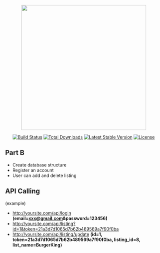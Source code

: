 <p align="center"><img src="https://res.cloudinary.com/dtfbvvkyp/image/upload/v1566331377/laravel-logolockup-cmyk-red.svg" width="400"></p>

<p align="center">
<a href="https://travis-ci.org/laravel/framework"><img src="https://travis-ci.org/laravel/framework.svg" alt="Build Status"></a>
<a href="https://packagist.org/packages/laravel/framework"><img src="https://poser.pugx.org/laravel/framework/d/total.svg" alt="Total Downloads"></a>
<a href="https://packagist.org/packages/laravel/framework"><img src="https://poser.pugx.org/laravel/framework/v/stable.svg" alt="Latest Stable Version"></a>
<a href="https://packagist.org/packages/laravel/framework"><img src="https://poser.pugx.org/laravel/framework/license.svg" alt="License"></a>
</p>

## Part B 
-  Create database structure 
-  Register an account
-  User can add and delete listing

## API Calling
   (example)
-  http://yoursite.com/api/login <b>(email=xxx@gmail.com&password=123456)</b>
-  http://yoursite.com/api/listing?id=1&token=21a3d7d1065d7b62b489569a7f90f0ba
-  http://yoursite.com/api/listing/update <b>(id=1, token=21a3d7d1065d7b62b489569a7f90f0ba, listing_id=8, list_name=BurgerKing)</b>




